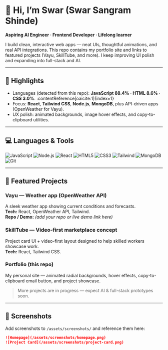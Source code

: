 # 👋 Hi, I’m Swar (Swar Sangram Shinde)

**Aspiring AI Engineer · Frontend Developer · Lifelong learner**

I build clean, interactive web apps — neat UIs, thoughtful animations, and real API integrations. This repo contains my portfolio site and links to featured projects (Vayu, SkillTube, and more). I keep improving UI polish and expanding into full-stack and AI.

---

## 🔭 Highlights
- Languages (detected from this repo): **JavaScript 88.4% · HTML 8.6% · CSS 3.0%**. :contentReference[oaicite:1]{index=1}  
- Focus: **React**, **Tailwind CSS**, **Node.js**, **MongoDB**, plus API-driven apps (OpenWeather for Vayu).
- UX polish: animated backgrounds, image hover effects, and copy-to-clipboard utilities.

---

## 💻 Languages & Tools

<p align="left">
  <img src="https://img.shields.io/badge/JavaScript-F7DF1E?style=for-the-badge&logo=javascript&logoColor=black" alt="JavaScript" />
  <img src="https://img.shields.io/badge/Node.js-339933?style=for-the-badge&logo=nodedotjs&logoColor=white" alt="Node.js" />
  <img src="https://img.shields.io/badge/React-61DAFB?style=for-the-badge&logo=react&logoColor=black" alt="React" />
  <img src="https://img.shields.io/badge/HTML5-E34F26?style=for-the-badge&logo=html5&logoColor=white" alt="HTML5" />
  <img src="https://img.shields.io/badge/CSS3-1572B6?style=for-the-badge&logo=css3&logoColor=white" alt="CSS3" />
  <img src="https://img.shields.io/badge/Tailwind_CSS-38B2AC?style=for-the-badge&logo=tailwindcss&logoColor=white" alt="Tailwind" />
  <img src="https://img.shields.io/badge/MongoDB-47A248?style=for-the-badge&logo=mongodb&logoColor=white" alt="MongoDB" />
  <img src="https://img.shields.io/badge/Git-F05032?style=for-the-badge&logo=git&logoColor=white" alt="Git" />
</p>

---

## 🚀 Featured Projects

### Vayu — Weather app (OpenWeather API)
A sleek weather app showing current conditions and forecasts.  
**Tech:** React, OpenWeather API, Tailwind.  
**Repo / Demo:** *(add your repo or live demo link here)*

### SkillTube — Video-first marketplace concept
Project card UI + video-first layout designed to help skilled workers showcase work.  
**Tech:** React, Tailwind CSS.

### Portfolio (this repo)
My personal site — animated radial backgrounds, hover effects, copy-to-clipboard email button, and project showcase.

> More projects are in progress — expect AI & full-stack prototypes soon.

---

## 📸 Screenshots
Add screenshots to `/assets/screenshots/` and reference them here:

```md
![Homepage](/assets/screenshots/homepage.png)
![Project Card](/assets/screenshots/project-card.png)
